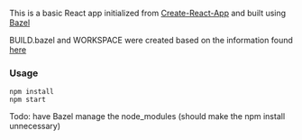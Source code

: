 This is a basic React app initialized from [Create-React-App](https://github.com/facebook/create-react-app) and built using [Bazel](https://github.com/bazelbuild/bazel)

BUILD.bazel and WORKSPACE were created based on the information found [here](https://github.com/bazelbuild/rules_nodejs)

### Usage
```
npm install
npm start
```

Todo: have Bazel manage the node_modules (should make the npm install unnecessary)
